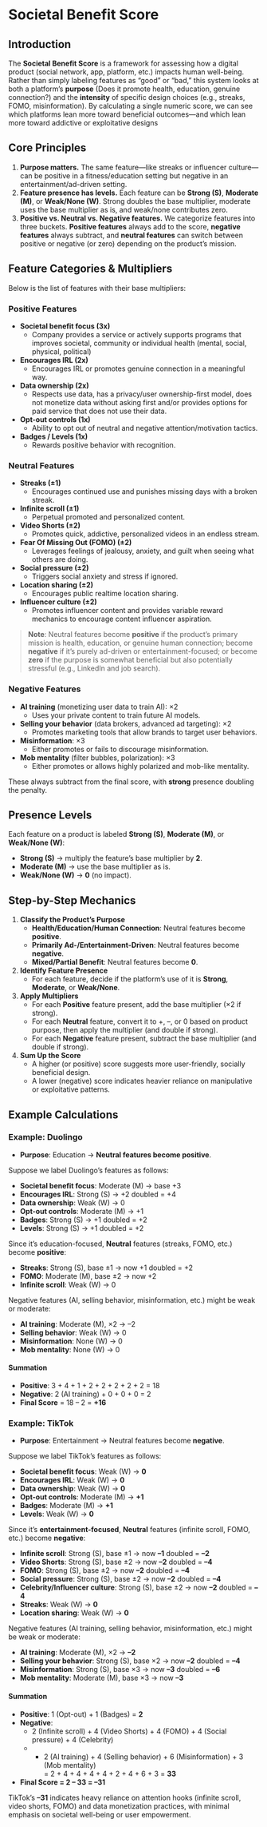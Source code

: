 # Societal Benefit Score

## Introduction

The **Societal Benefit Score** is a framework for assessing how a digital product (social network, app, platform, etc.) impacts human well-being. Rather than simply labeling features as “good” or “bad,” this system looks at both a platform’s **purpose** (Does it promote health, education, genuine connection?) and the **intensity** of specific design choices (e.g., streaks, FOMO, misinformation). By calculating a single numeric score, we can see which platforms lean more toward beneficial outcomes—and which lean more toward addictive or exploitative designs
## Core Principles

1. **Purpose matters.** The same feature—like streaks or influencer culture—can be positive in a fitness/education setting but negative in an entertainment/ad-driven setting.
2. **Feature presence has levels.** Each feature can be **Strong (S)**, **Moderate (M)**, or **Weak/None (W)**. Strong doubles the base multiplier, moderate uses the base multiplier as is, and weak/none contributes zero.
3. **Positive vs. Neutral vs. Negative features.** We categorize features into three buckets. **Positive features** always add to the score, **negative features** always subtract, and **neutral features** can switch between positive or negative (or zero) depending on the product’s mission.
## Feature Categories & Multipliers

Below is the list of features with their base multipliers:
### Positive Features

- **Societal benefit focus (3x)** 
	- Company provides a service or actively supports programs that improves societal, community or individual health (mental, social, physical, political)
- **Encourages IRL (2x)**
	- Encourages IRL or promotes genuine connection in a meaningful way.
- **Data ownership (2x)**
	- Respects use data, has a privacy/user ownership-first model, does not monetize data without asking first and/or provides options for paid service that does not use their data.
- **Opt-out controls (1x)**
	- Ability to opt out of neutral and negative attention/motivation tactics.
- **Badges / Levels (1x)**
	- Rewards positive behavior with recognition.
### Neutral Features

- **Streaks (±1)**
	- Encourages continued use and punishes missing days with a broken streak.
- **Infinite scroll (±1)**
	- Perpetual promoted and personalized content.
- **Video Shorts (±2)**
	- Promotes quick, addictive, personalized videos in an endless stream.
- **Fear Of Missing Out (FOMO) (±2)**
	- Leverages feelings of jealousy, anxiety, and guilt when seeing what others are doing.
- **Social pressure (±2)**
	- Triggers social anxiety and stress if ignored.
- **Location sharing (±2)**
	- Encourages public realtime location sharing.
- **Influencer culture (±2)**
	- Promotes influencer content and provides variable reward mechanics to encourage content influencer aspiration.

> **Note**: Neutral features become **positive** if the product’s primary mission is health, education, or genuine human connection; become **negative** if it’s purely ad-driven or entertainment-focused; or become **zero** if the purpose is somewhat beneficial but also potentially stressful (e.g., LinkedIn and job search).

### Negative Features

- **AI training** (monetizing user data to train AI): ×2
	- Uses your private content to train future AI models.
- **Selling your behavior** (data brokers, advanced ad targeting): ×2
	- Promotes marketing tools that allow brands to target user behaviors.
- **Misinformation**: ×3
	- Either promotes or fails to discourage misinformation.
- **Mob mentality** (filter bubbles, polarization): ×3
	- Either promotes or allows highly polarized and mob-like mentality.

These always subtract from the final score, with **strong** presence doubling the penalty.

## Presence Levels

Each feature on a product is labeled **Strong (S)**, **Moderate (M)**, or **Weak/None (W)**:
- **Strong (S)** → multiply the feature’s base multiplier by **2**.
- **Moderate (M)** → use the base multiplier as is.
- **Weak/None (W)** → **0** (no impact).
## Step-by-Step Mechanics

1. **Classify the Product’s Purpose**
    - **Health/Education/Human Connection**: Neutral features become **positive**.
    - **Primarily Ad-/Entertainment-Driven**: Neutral features become **negative**.
    - **Mixed/Partial Benefit**: Neutral features become **0**.
2. **Identify Feature Presence**
    - For each feature, decide if the platform’s use of it is **Strong**, **Moderate**, or **Weak/None**.
3. **Apply Multipliers**
    - For each **Positive** feature present, add the base multiplier (×2 if strong).
    - For each **Neutral** feature, convert it to +, –, or 0 based on product purpose, then apply the multiplier (and double if strong).
    - For each **Negative** feature present, subtract the base multiplier (and double if strong).
4. **Sum Up the Score**
    - A higher (or positive) score suggests more user-friendly, socially beneficial design.
    - A lower (negative) score indicates heavier reliance on manipulative or exploitative patterns.

## Example Calculations

### Example: **Duolingo**
- **Purpose**: Education → **Neutral features become positive**.

Suppose we label Duolingo’s features as follows:
- **Societal benefit focus**: Moderate (M) → base +3
- **Encourages IRL**: Strong (S) → +2 doubled = +4
- **Data ownership**: Weak (W) → 0
- **Opt-out controls**: Moderate (M) → +1
- **Badges**: Strong (S) → +1 doubled = +2
- **Levels**: Strong (S) → +1 doubled = +2

Since it’s education-focused, **Neutral** features (streaks, FOMO, etc.) become **positive**:
- **Streaks**: Strong (S), base ±1 → now +1 doubled = +2
- **FOMO**: Moderate (M), base ±2 → now +2
- **Infinite scroll**: Weak (W) → 0

Negative features (AI, selling behavior, misinformation, etc.) might be weak or moderate:
- **AI training**: Moderate (M), ×2 → –2
- **Selling behavior**: Weak (W) → 0
- **Misinformation**: None (W) → 0
- **Mob mentality**: None (W) → 0
#### Summation
- **Positive**: 3 + 4 + 1 + 2 + 2 + 2 + 2 + 2 = 18
- **Negative**: 2 (AI training) + 0 + 0 + 0 = 2
- **Final Score** = 18 – 2 = **+16**

### Example: **TikTok**  
- **Purpose**: Entertainment → Neutral features become **negative**.

Suppose we label TikTok’s features as follows:
- **Societal benefit focus**: Weak (W) → **0**
- **Encourages IRL**: Weak (W) → **0**
- **Data ownership**: Weak (W) → **0**
- **Opt-out controls**: Moderate (M) → **+1**
- **Badges**: Moderate (M) → **+1**
- **Levels**: Weak (W) → **0**

Since it’s **entertainment-focused**, **Neutral** features (infinite scroll, FOMO, etc.) become **negative**:
- **Infinite scroll**: Strong (S), base ±1 → now **–1** doubled = **–2**
- **Video Shorts**: Strong (S), base ±2 → now **–2** doubled = **–4**
- **FOMO**: Strong (S), base ±2 → now **–2** doubled = **–4**
- **Social pressure**: Strong (S), base ±2 → now **–2** doubled = **–4**
- **Celebrity/Influencer culture**: Strong (S), base ±2 → now **–2** doubled = **–4**
- **Streaks**: Weak (W) → **0**
- **Location sharing**: Weak (W) → **0**

Negative features (AI training, selling behavior, misinformation, etc.) might be weak or moderate:
- **AI training**: Moderate (M), ×2 → **–2**
- **Selling your behavior**: Strong (S), base ×2 → now **–2** doubled = **–4**
- **Misinformation**: Strong (S), base ×3 → now **–3** doubled = **–6**
- **Mob mentality**: Moderate (M), base ×3 → now **–3**
#### Summation
- **Positive**: 1 (Opt-out) + 1 (Badges) = **2**
- **Negative**:
    - 2 (Infinite scroll) + 4 (Video Shorts) + 4 (FOMO) + 4 (Social pressure) + 4 (Celebrity)
    - - 2 (AI training) + 4 (Selling behavior) + 6 (Misinformation) + 3 (Mob mentality)  
            = 2 + 4 + 4 + 4 + 4 + 2 + 4 + 6 + 3 = **33**
- **Final Score = 2 – 33 = –31**

TikTok’s **–31** indicates heavy reliance on attention hooks (infinite scroll, video shorts, FOMO) and data monetization practices, with minimal emphasis on societal well-being or user empowerment.
